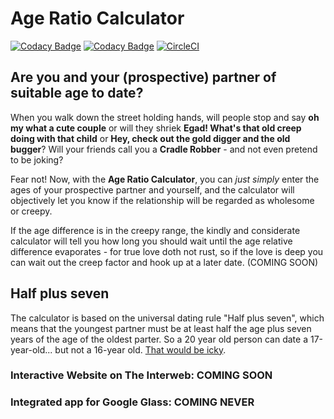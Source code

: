 # Age Ratio Calculator

[![Codacy Badge](https://api.codacy.com/project/badge/Grade/f42e2bf4ccf34c92be87c4cbddf202db)](https://www.codacy.com/app/olemak/age-ratio?utm_source=github.com&utm_medium=referral&utm_content=olemak/age-ratio&utm_campaign=Badge_Grade) [![Codacy Badge](https://api.codacy.com/project/badge/Coverage/f42e2bf4ccf34c92be87c4cbddf202db)](https://www.codacy.com/app/olemak/age-ratio?utm_source=github.com&utm_medium=referral&utm_content=olemak/age-ratio&utm_campaign=Badge_Coverage) [![CircleCI](https://circleci.com/gh/olemak/age-ratio/tree/master.svg?style=svg)](https://circleci.com/gh/olemak/age-ratio/tree/master)

## Are you and your (prospective) partner of suitable age to date?

When you walk down the street holding hands, will people stop and say **oh my what a cute couple** or will they shriek **Egad! What's that old creep doing with that child** or **Hey, check out the gold digger and the old bugger**? Will your friends call you a **Cradle Robber** - and not even pretend to be joking?

Fear not! Now, with the **Age Ratio Calculator**, you can _just simply_ enter the ages of your prospective partner and yourself, and the calculator will objectively let you know if the relationship will be regarded as wholesome or creepy.

If the age difference is in the creepy range, the kindly and considerate calculator will tell you how long you should wait until the age relative difference evaporates - for true love doth not rust, so if the love is deep you can wait out the creep factor and hook up at a later date. (COMING SOON)

## Half plus seven

The calculator is based on the universal dating rule "Half plus seven", which means that the youngest partner must be at least half the age plus seven years of the age of the oldest parter. So a 20 year old person can date a 17-year-old... but not a 16-year old. [That would be icky](https://en.wikipedia.org/wiki/Age_disparity_in_sexual_relationships).

### Interactive Website on The Interweb: COMING SOON

### Integrated app for Google Glass: COMING NEVER
